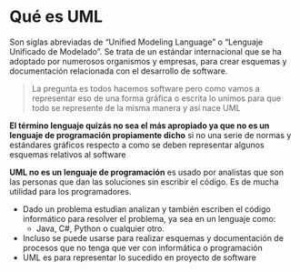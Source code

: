 # Qué es UML

Son siglas abreviadas de “Unified Modeling Language” o “Lenguaje Unificado de Modelado”. Se trata de un estándar
internacional que se ha adoptado por numerosos organismos y empresas, para crear esquemas y documentación relacionada
con el desarrollo de software.

> La pregunta es todos hacemos software pero como vamos a representar eso de una forma gráfica o escrita
> lo unimos para que todo se represente de la misma manera y así nace UML

**El término lenguaje quizás no sea el más apropiado ya que no es un lenguaje de programación propiamente dicho**
si no una serie de normas y estándares gráficos respecto a como se deben representar algunos esquemas relativos al software

**UML no es un lenguaje de programación** es usado por analistas que son las personas que dan las soluciones sin escribir el código.
Es de mucha utilidad para los programadores.

- Dado un problema estudian analizan y también escriben el código informático para resolver el problema, ya sea en un lenguaje como:
  - Java, C#, Python o cualquier otro.
- Incluso se puede usarse para realizar esquemas y documentación de procesos que no tenga que ver con informática o programación
- UML es para representar lo sucedido en proyecto de software
